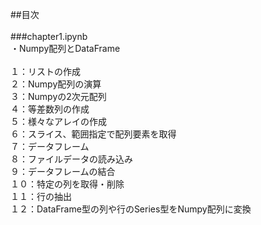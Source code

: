 ##目次<br>
<br>
###chapter1.ipynb<br>
・Numpy配列とDataFrame<br>
<br>
１：リストの作成<br>
２：Numpy配列の演算<br>
３：Numpyの2次元配列<br>
４：等差数列の作成<br>
５：様々なアレイの作成<br>
６：スライス、範囲指定で配列要素を取得<br>
７：データフレーム<br>
８：ファイルデータの読み込み<br>
９：データフレームの結合<br>
１０：特定の列を取得・削除<br>
１１：行の抽出<br>
１２：DataFrame型の列や行のSeries型をNumpy配列に変換<br>
